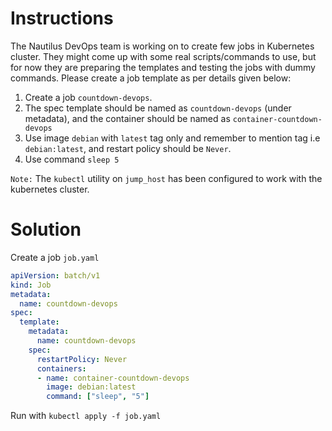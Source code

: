 # Instructions

The Nautilus DevOps team is working on to create few jobs in Kubernetes cluster. They might come up with some real scripts/commands to use, but for now they are preparing the templates and testing the jobs with dummy commands. Please create a job template as per details given below:

1. Create a job `countdown-devops`.
2. The spec template should be named as `countdown-devops` (under metadata), and the container should be named as `container-countdown-devops`
3. Use image `debian` with `latest` tag only and remember to mention tag i.e `debian:latest`, and restart policy should be `Never`.
4. Use command `sleep 5`

`Note:` The `kubectl` utility on `jump_host` has been configured to work with the kubernetes cluster.

# Solution

Create a job `job.yaml`

```YAML
apiVersion: batch/v1
kind: Job
metadata:
  name: countdown-devops
spec:
  template:
    metadata:
      name: countdown-devops
    spec:
      restartPolicy: Never
      containers:
      - name: container-countdown-devops
        image: debian:latest
        command: ["sleep", "5"]
```

Run with `kubectl apply -f job.yaml`
